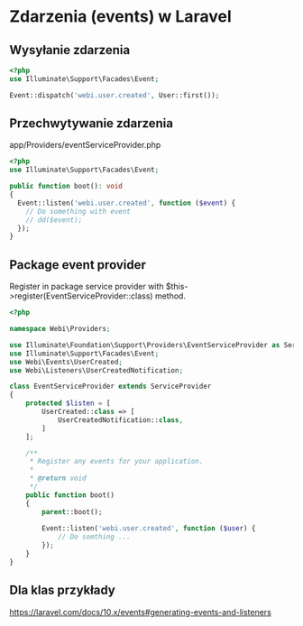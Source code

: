# Zdarzenia (events) w Laravel

## Wysyłanie zdarzenia

```php
<?php
use Illuminate\Support\Facades\Event;

Event::dispatch('webi.user.created', User::first());
```

## Przechwytywanie zdarzenia
app/Providers/eventServiceProvider.php

```php
<?php
use Illuminate\Support\Facades\Event;

public function boot(): void
{
  Event::listen('webi.user.created', function ($event) {
  	// Do something with event
    // dd($event);
  });
}
```

## Package event provider
Register in package service provider with $this->register(EventServiceProvider::class) method.
```php
<?php

namespace Webi\Providers;

use Illuminate\Foundation\Support\Providers\EventServiceProvider as ServiceProvider;
use Illuminate\Support\Facades\Event;
use Webi\Events\UserCreated;
use Webi\Listeners\UserCreatedNotification;

class EventServiceProvider extends ServiceProvider
{
	protected $listen = [
		UserCreated::class => [
			UserCreatedNotification::class,
		]
	];

	/**
	 * Register any events for your application.
	 *
	 * @return void
	 */
	public function boot()
	{
		parent::boot();
 
		Event::listen('webi.user.created', function ($user) {
			// Do somthing ...
		});
	}
}
```

## Dla klas przykłady
<https://laravel.com/docs/10.x/events#generating-events-and-listeners>
